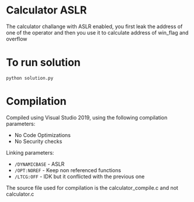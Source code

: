 # Calculator ASLR

The calculator challange with ASLR enabled, you first leak the address of one of the operator and then you use it to calculate address of win_flag and overflow

# To run solution
``python solution.py``

# Compilation

Compiled using Visual Studio 2019, using the following compilation parameters:
* No Code Optimizations
* No Security checks

Linking parameters:
* ``/DYNAMICBASE`` - ASLR
* ``/OPT:NOREF`` - Keep non referenced functions
* ``/LTCG:OFF`` - IDK but it conflicted with the previous one

The source file used for compilation is the calculator_compile.c and not calculator.c
